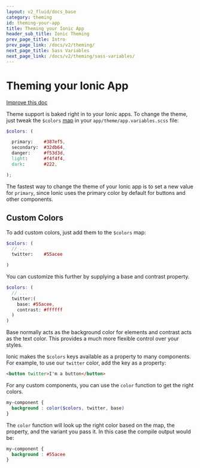 ```yaml
---
layout: v2_fluid/docs_base
category: theming
id: theming-your-app
title: Theming your Ionic App
header_sub_title: Ionic Theming
prev_page_title: Intro
prev_page_link: /docs/v2/theming/
next_page_title: Sass Variables
next_page_link: /docs/v2/theming/sass-variables/
---
```


<h1 class="title">Theming your Ionic App</h1>
<a class="improve-v2-docs" href='https://github.com/driftyco/ionic-site/edit/master/docs/v2/theming/theming-your-app/index.md'>
  Improve this doc
</a>

Theme support is baked right in to your Ionic apps. To change the theme, just tweak the `$colors` [map](http://sass-lang.com/documentation/file.SASS_REFERENCE.html#maps) in your `app/theme/app.variables.scss` file:

```scss
$colors: (

  primary:    #387ef5,
  secondary:  #32db64,
  danger:     #f53d3d,
  light:      #f4f4f4,
  dark:       #222,

);

```

The fastest way to change the theme of your Ionic app is to set a new value for `primary`, since Ionic uses the primary color by default for buttons and other components.

## Custom Colors

To add custom colors, just add them to the `$colors` map:

```scss
$colors: (
  // ...
  twitter:    #55acee

)
```

You can customize this further by supplying a base and contrast property.

```scss
$colors: (
  // ...
  twitter:(
    base: #55acee,
    contrast: #ffffff
  )
)
```
Base normally acts as the background color for elements and contrast acts as the text color. This provides a much more flexible control over your styles.


Ionic makes the `$colors` keys available as a property to many components. For example, to use our `twitter` color, add the key as a property:

```html
<button twitter>I'm a button</button>
```

For any custom components, you can use the `color` function to get the right colors.

```scss
my-component {
  background : color($colors, twitter, base)
}
```

The `color` function will look up the right color based on the map, the property, and the variant you pass it.
In this case the compile output would be:

```css
my-component {
  background : #55acee
}
```

